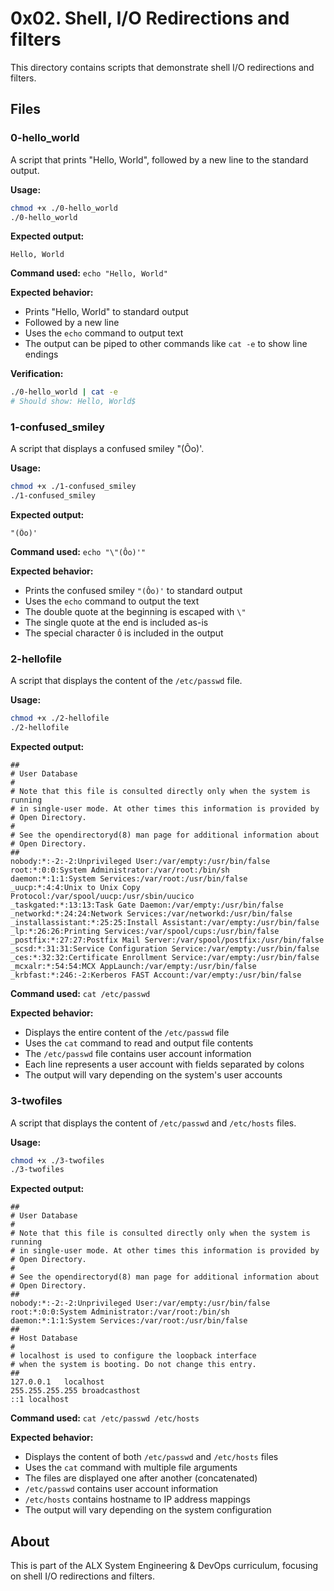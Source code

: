 # 0x02. Shell, I/O Redirections and filters

This directory contains scripts that demonstrate shell I/O redirections and filters.

## Files

### 0-hello_world
A script that prints "Hello, World", followed by a new line to the standard output.

**Usage:**
```bash
chmod +x ./0-hello_world
./0-hello_world
```

**Expected output:**
```
Hello, World
```

**Command used:** `echo "Hello, World"`

**Expected behavior:**
- Prints "Hello, World" to standard output
- Followed by a new line
- Uses the `echo` command to output text
- The output can be piped to other commands like `cat -e` to show line endings

**Verification:**
```bash
./0-hello_world | cat -e
# Should show: Hello, World$
```

### 1-confused_smiley
A script that displays a confused smiley "(Ôo)'.

**Usage:**
```bash
chmod +x ./1-confused_smiley
./1-confused_smiley
```

**Expected output:**
```
"(Ôo)'
```

**Command used:** `echo "\"(Ôo)'"`

**Expected behavior:**
- Prints the confused smiley `"(Ôo)'` to standard output
- Uses the `echo` command to output the text
- The double quote at the beginning is escaped with `\"`
- The single quote at the end is included as-is
- The special character `Ô` is included in the output

### 2-hellofile
A script that displays the content of the `/etc/passwd` file.

**Usage:**
```bash
chmod +x ./2-hellofile
./2-hellofile
```

**Expected output:**
```
##
# User Database
#
# Note that this file is consulted directly only when the system is running
# in single-user mode. At other times this information is provided by
# Open Directory.
#
# See the opendirectoryd(8) man page for additional information about
# Open Directory.
##
nobody:*:-2:-2:Unprivileged User:/var/empty:/usr/bin/false
root:*:0:0:System Administrator:/var/root:/bin/sh
daemon:*:1:1:System Services:/var/root:/usr/bin/false
_uucp:*:4:4:Unix to Unix Copy Protocol:/var/spool/uucp:/usr/sbin/uucico
_taskgated:*:13:13:Task Gate Daemon:/var/empty:/usr/bin/false
_networkd:*:24:24:Network Services:/var/networkd:/usr/bin/false
_installassistant:*:25:25:Install Assistant:/var/empty:/usr/bin/false
_lp:*:26:26:Printing Services:/var/spool/cups:/usr/bin/false
_postfix:*:27:27:Postfix Mail Server:/var/spool/postfix:/usr/bin/false
_scsd:*:31:31:Service Configuration Service:/var/empty:/usr/bin/false
_ces:*:32:32:Certificate Enrollment Service:/var/empty:/usr/bin/false
_mcxalr:*:54:54:MCX AppLaunch:/var/empty:/usr/bin/false
_krbfast:*:246:-2:Kerberos FAST Account:/var/empty:/usr/bin/false
```

**Command used:** `cat /etc/passwd`

**Expected behavior:**
- Displays the entire content of the `/etc/passwd` file
- Uses the `cat` command to read and output file contents
- The `/etc/passwd` file contains user account information
- Each line represents a user account with fields separated by colons
- The output will vary depending on the system's user accounts

### 3-twofiles
A script that displays the content of `/etc/passwd` and `/etc/hosts` files.

**Usage:**
```bash
chmod +x ./3-twofiles
./3-twofiles
```

**Expected output:**
```
##
# User Database
#
# Note that this file is consulted directly only when the system is running
# in single-user mode. At other times this information is provided by
# Open Directory.
#
# See the opendirectoryd(8) man page for additional information about
# Open Directory.
##
nobody:*:-2:-2:Unprivileged User:/var/empty:/usr/bin/false
root:*:0:0:System Administrator:/var/root:/bin/sh
daemon:*:1:1:System Services:/var/root:/usr/bin/false
##
# Host Database
#
# localhost is used to configure the loopback interface
# when the system is booting. Do not change this entry.
##
127.0.0.1   localhost
255.255.255.255 broadcasthost
::1 localhost
```

**Command used:** `cat /etc/passwd /etc/hosts`

**Expected behavior:**
- Displays the content of both `/etc/passwd` and `/etc/hosts` files
- Uses the `cat` command with multiple file arguments
- The files are displayed one after another (concatenated)
- `/etc/passwd` contains user account information
- `/etc/hosts` contains hostname to IP address mappings
- The output will vary depending on the system configuration

## About

This is part of the ALX System Engineering & DevOps curriculum, focusing on shell I/O redirections and filters.
